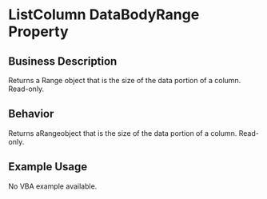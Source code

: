 # ListColumn DataBodyRange Property

## Business Description
Returns a Range object that is the size of the data portion of a column. Read-only.

## Behavior
Returns aRangeobject that is the size of the data portion of a column. Read-only.

## Example Usage
No VBA example available.